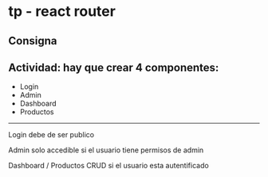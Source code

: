 # tp - react router

## Consigna

Actividad:
hay que crear 4 componentes:
-----
- Login
- Admin
- Dashboard
- Productos
-----

Login debe de ser publico

Admin solo accedible si el usuario tiene permisos de  admin

Dashboard / Productos CRUD si el usuario esta autentificado
